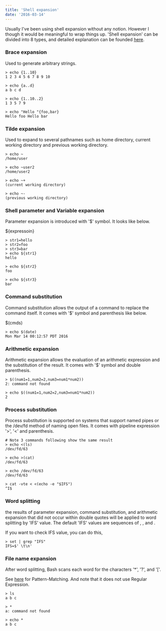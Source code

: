 ```yaml
---
title: 'Shell expansion'
date: '2016-03-14'
---
```


Usually I've been using shell expansion without any notion. However I though it would be meaningful to wrap things up. 'Shell expansion' can be divided into 8 types, and detailed explanation can be founded [here](http://tldp.org/LDP/Bash-Beginners-Guide/html/sect_03_04.html).

### Brace expansion

Used to generate arbitrary strings.

```shell
> echo {1..10}
1 2 3 4 5 6 7 8 9 10

> echo {a..d}
a b c d

> echo {1..10..2}
1 3 5 7 9

> echo "Hello "{foo,bar}
Hello foo Hello bar
```

### Tilde expansion

Used to expand to several pathnames such as home directory, current working directory and previous working directory.

```shell
> echo ~
/home/user

> echo ~user2
/home/user2

> echo ~+
(current working directory)

> echo ~-
(previous working directory)
```

### Shell parameter and Variable expansion

Parameter expansion is introduced with '\$' symbol. It looks like below.

\${expressoin}

```shell
> str1=hello
> str2=foo
> str3=bar
> echo ${str1}
hello

> echo ${str2}
foo

> echo ${str3}
bar
```

### Command substitution

Command substitution allows the output of a command to replace the command itself. It comes with '\$' symbol and parenthesis like below.

\$(cmds)

```shell
> echo $(date)
Mon Mar 14 00:12:57 PDT 2016
```

### Arithmetic expansion

Arithmetic expansion allows the evaluation of an arithmetic expression and the substitution of the result. It comes with '\$' symbol and double parenthesis.

```shell
> $((num1=1,num2=2,num3=num1*num2))
2: command not found

> echo $((num1=1,num2=2,num3=num1*num2))
2
```

### Process substitution

Process substitution is supported on systems that support named pipes or the /dev/fd method of naming open files. It comes with pipeline expression '>', '<' and parenthesis.

```shell
# Note 3 commands following show the same result
> echo <(ls)
/dev/fd/63

> echo >(cat)
/dev/fd/63

> echo /dev/fd/63
/dev/fd/63

> cat -vte < <(echo -e "$IFS")
^I$
```

### Word splitting

the results of parameter expansion, command substitution, and arithmetic expansion that did not occur within double quotes will be applied to word splitting by 'IFS' value. The default 'IFS' values are sequences of <space>, <tab>, and <newline>.

If you want to check IFS value, you can do this,

```shell
> set | grep "IFS"
IFS=$' \t\n'
```

### File name expansion

After word splitting, Bash scans each word for the characters '\*', '?', and '['.

See [here](https://www.gnu.org/software/bash/manual/html_node/Pattern-Matching.html#Pattern-Matching) for Pattern-Matching. And note that it does not use Regular Expression.

```shell
> ls
a b c

> *
a: command not found

> echo *
a b c
```
